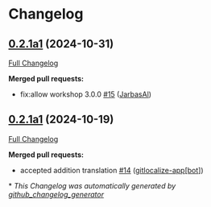 # Changelog

## [0.2.1a1](https://github.com/OpenVoiceOS/ovos-skill-dictation/tree/0.2.1a1) (2024-10-31)

[Full Changelog](https://github.com/OpenVoiceOS/ovos-skill-dictation/compare/0.2.1a1...0.2.1a1)

**Merged pull requests:**

- fix:allow workshop 3.0.0 [\#15](https://github.com/OpenVoiceOS/ovos-skill-dictation/pull/15) ([JarbasAl](https://github.com/JarbasAl))

## [0.2.1a1](https://github.com/OpenVoiceOS/ovos-skill-dictation/tree/0.2.1a1) (2024-10-19)

[Full Changelog](https://github.com/OpenVoiceOS/ovos-skill-dictation/compare/0.2.0...0.2.1a1)

**Merged pull requests:**

- accepted addition translation [\#14](https://github.com/OpenVoiceOS/ovos-skill-dictation/pull/14) ([gitlocalize-app[bot]](https://github.com/apps/gitlocalize-app))



\* *This Changelog was automatically generated by [github_changelog_generator](https://github.com/github-changelog-generator/github-changelog-generator)*
